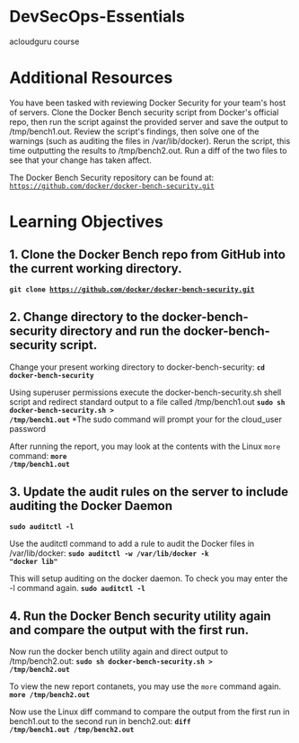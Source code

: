 # DevSecOps-Essentials
acloudguru course


# Additional Resources
You have been tasked with reviewing Docker Security for your team's host of servers. Clone the Docker Bench security script from Docker's official repo, then run the script against the provided server and save the output to /tmp/bench1.out. Review the script's findings, then solve one of the warnings (such as auditing the files in /var/lib/docker). Rerun the script, this time outputting the results to /tmp/bench2.out. Run a diff of the two files to see that your change has taken affect.

The Docker Bench Security repository can be found at:
<code>https://github.com/docker/docker-bench-security.git</code>


# Learning Objectives
## 1. Clone the Docker Bench repo from GitHub into the current working directory.
**<code>git clone https://github.com/docker/docker-bench-security.git</code>**
  
## 2. Change directory to the docker-bench-security directory and run the docker-bench-security script.
Change your present working directory to docker-bench-security:
**<code>cd docker-bench-security</code>**
  
Using superuser permissions execute the docker-bench-security.sh shell script and redirect standard output to a file called /tmp/bench1.out
**<code>sudo sh docker-bench-security.sh > /tmp/bench1.out</code>**
  *The sudo command will prompt your for the cloud_user password

After running the report, you may look at the contents with the Linux <code>more</code> command:
**<code>more /tmp/bench1.out</code>**
  
  
## 3. Update the audit rules on the server to include auditing the Docker Daemon
**<code>sudo auditctl -l</code>**
  
Use the auditctl command to add a rule to audit the Docker files in /var/lib/docker:
**<code>sudo auditctl -w /var/lib/docker -k "docker lib"</code>**
  
This will setup auditing on the docker daemon. To check you may enter the -l command again.
**<code>sudo auditctl -l</code>**

## 4. Run the Docker Bench security utility again and compare the output with the first run.
Now run the docker bench utility again and direct output to /tmp/bench2.out:
**<code>sudo sh docker-bench-security.sh > /tmp/bench2.out</code>**

To view the new report contanets, you may use the <code>more</code> command again.
**<code>more /tmp/bench2.out</code>**
  
Now use the Linux diff command to compare the output from the first run in bench1.out to the second run in bench2.out:
**<code>diff /tmp/bench1.out /tmp/bench2.out</code>**
